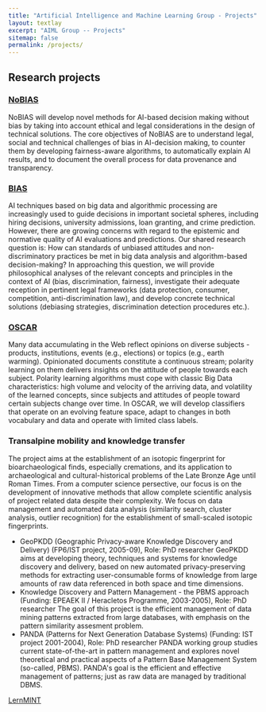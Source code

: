 ```yaml
---
title: "Artificial Intelligence and Machine Learning Group - Projects"
layout: textlay
excerpt: "AIML Group -- Projects"
sitemap: false
permalink: /projects/
---
```


## Research projects

### <a href = "https://aiml-research.github.io/projects/nobias">NoBIAS </a>
NoBIAS will develop novel methods for AI-based decision making without bias by taking into account ethical and legal considerations in the design of technical solutions. The core objectives of NoBIAS are to understand legal, social and technical challenges of bias in AI-decision making, to counter them by developing fairness-aware algorithms, to automatically explain AI results, and to document the overall process for data provenance and transparency.
### <a href = "https://aiml-research.github.io/projects/bias">BIAS </a> 
AI techniques based on big data and algorithmic processing are increasingly used to guide decisions in important societal spheres, including hiring decisions, university admissions, loan granting, and crime prediction. However, there are growing concerns with regard to the epistemic and normative quality of AI evaluations and predictions. Our shared research question is: How can standards of unbiased attitudes and non-discriminatory practices be met in big data analysis and algorithm-based decision-making?
In approaching this question, we will provide philosophical analyses of the relevant concepts and principles in the context of AI (bias, discrimination, fairness), investigate their adequate reception in pertinent legal frameworks (data protection, consumer, competition, anti-discrimination law), and develop concrete technical solutions (debiasing strategies, discrimination detection procedures etc.).
### <a href = "https://aiml-research.github.io/projects/oscar">OSCAR </a>
Many data accumulating in the Web reflect opinions on diverse subjects - products, institutions, events (e.g., elections) or topics (e.g., earth warming). Opinionated documents constitute a continuous stream; polarity learning on them delivers insights on the attitude of people towards each subject. Polarity learning algorithms must cope with classic Big Data characteristics: high volume and velocity of the arriving data, and volatility of the learned concepts, since subjects and attitudes of people toward certain subjects change over time. In OSCAR, we will develop classifiers that operate on an evolving feature space, adapt to changes in both vocabulary and data and operate with limited class labels.
### Transalpine mobility and knowledge transfer
The project aims at the establishment of an isotopic fingerprint for bioarchaeological finds, especially cremations, and its application to archaeological and cultural-historical problems of the Late Bronze Age until Roman Times. From a computer science persective, our focus is on the development of innovative methods that allow complete scientific analysis of project related data despite their complexity. We focus on data management and automated data analysis (similarity search, cluster analysis, outlier recognition) for the establishment of small-scaled isotopic fingerprints.
* GeoPKDD (Geographic Privacy-aware Knowledge Discovery and Delivery) (FP6/IST project, 2005-09), Role: PhD researcher
GeoPKDD aims at developing theory, techniques and systems for knowledge discovery and delivery, based on new automated privacy-preserving methods for extracting user-consumable forms of knowledge from large amounts of raw data referenced in both space and time dimensions.
* Knowledge Discovery and Pattern Management - the PBMS approach (Funding: EPEAEK II / Heracletos Programme, 2003-2005), Role: PhD researcher
The goal of this project is the efficient management of data mining patterns extracted from large databases, with emphasis on the pattern similarity assesment problem.
* PANDA (Patterns for Next Generation Database Systems) (Funding: IST project 2001-2004), Role: PhD researcher
PANDA working group studies current state-of-the-art in pattern management and explores novel theoretical and practical aspects of a Pattern Base Management System (so-called, PBMS). PANDA's goal is the efficient and effective management of patterns; just as raw data are managed by traditional DBMS.

<a href = "https://aiml-research.github.io/projects/lernmint/">LernMINT </a>
